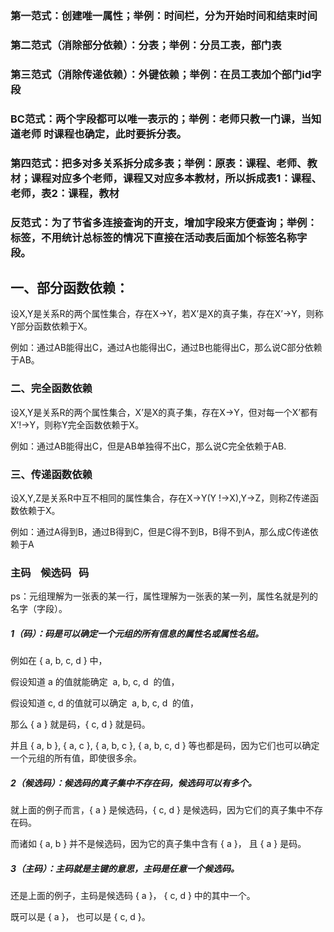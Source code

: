 ### 第一范式：创建唯一属性；举例：时间栏，分为开始时间和结束时间

### 第二范式（消除部分依赖）：分表；举例：分员工表，部门表

### 第三范式（消除传递依赖）：外键依赖；举例：在员工表加个部门id字段

### BC范式：两个字段都可以唯一表示的；举例：老师只教一门课，当知道老师		  时课程也确定，此时要拆分表。

### 第四范式：把多对多关系拆分成多表；举例：原表：课程、老师、教材；课程对应多个老师，课程又对应多本教材，所以拆成表1：课程、老师，表2：课程，教材

### 反范式：为了节省多连接查询的开支，增加字段来方便查询；举例：标签，不用统计总标签的情况下直接在活动表后面加个标签名称字段。

## 一、部分函数依赖：

设X,Y是关系R的两个属性集合，存在X→Y，若X’是X的真子集，存在X’→Y，则称Y部分函数依赖于X。

例如：通过AB能得出C，通过A也能得出C，通过B也能得出C，那么说C部分依赖于AB。

### 二、完全函数依赖

设X,Y是关系R的两个属性集合，X’是X的真子集，存在X→Y，但对每一个X’都有X’!→Y，则称Y完全函数依赖于X。

例如：通过AB能得出C，但是AB单独得不出C，那么说C完全依赖于AB.

### 三、传递函数依赖

设X,Y,Z是关系R中互不相同的属性集合，存在X→Y(Y !→X),Y→Z，则称Z传递函数依赖于X。

例如：通过A得到B，通过B得到C，但是C得不到B，B得不到A，那么成C传递依赖于A

### 主码    候选码   码

ps：元组理解为一张表的某一行，属性理解为一张表的某一列，属性名就是列的名字（字段）。

##### 1（码）：码是可以确定一个元组的所有信息的属性名或属性名组。

例如在 { a, b, c, d } 中，

假设知道 a 的值就能确定  a, b, c, d  的值，

假设知道 c, d 的值就可以确定  a, b, c, d  的值，

那么 { a } 就是码，{ c, d } 就是码。

并且 { a, b }, { a, c }, { a, b, c }, { a, b, c, d } 等也都是码，因为它们也可以确定一个元组的所有值，即使很多余。

##### 2（候选码）：候选码的真子集中不存在码，候选码可以有多个。

就上面的例子而言，{ a } 是候选码，{ c, d } 是候选码，因为它们的真子集中不存在码。

而诸如 { a, b } 并不是候选码，因为它的真子集中含有 { a }， 且 { a } 是码。

##### 3（主码）：主码就是主键的意思，主码是任意一个候选码。

还是上面的例子，主码是候选码 { a }， { c, d } 中的其中一个。

既可以是 { a }， 也可以是 { c, d }。 









